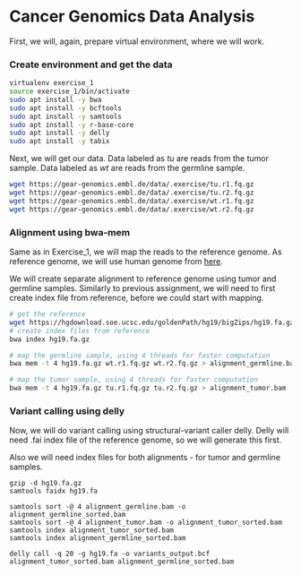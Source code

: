 # Cancer Genomics Data Analysis

First, we will, again, prepare virtual environment, where we will work.

### Create environment and get the data

```bash
virtualenv exercise_1
source exercise_1/bin/activate
sudo apt install -y bwa
sudo apt install -y bcftools
sudo apt install -y samtools
sudo apt install -y r-base-core
sudo apt install -y delly
sudo apt install -y tabix

```
Next, we will get our data. Data labeled as *tu* are reads from the tumor sample. Data labeled as *wt* are reads from the germline sample.

```bash
wget https://gear-genomics.embl.de/data/.exercise/tu.r1.fq.gz
wget https://gear-genomics.embl.de/data/.exercise/tu.r2.fq.gz
wget https://gear-genomics.embl.de/data/.exercise/wt.r1.fq.gz
wget https://gear-genomics.embl.de/data/.exercise/wt.r2.fq.gz
```

### Alignment using bwa-mem
Same as in Exercise_1, we will map the reads to the reference genome. As reference genome, we will use
human genome from [here](https://hgdownload.soe.ucsc.edu/goldenPath/hg19/bigZips/hg19.fa.gz).

We will create separate alignment to reference genome using tumor and germline samples.
Similarly to previous assignment, we will need to first create index file from reference, before we could start with mapping. 

```bash
# get the reference
wget https://hgdownload.soe.ucsc.edu/goldenPath/hg19/bigZips/hg19.fa.gz
# create index files from reference
bwa index hg19.fa.gz

# map the germline sample, using 4 threads for faster computation
bwa mem -t 4 hg19.fa.gz wt.r1.fq.gz wt.r2.fq.gz > alignment_germline.bam

# map the tumor sample, using 4 threads for faster computation
bwa mem -t 4 hg19.fa.gz tu.r1.fq.gz tu.r2.fq.gz > alignment_tumor.bam
```

### Variant calling using delly
Now, we will do variant calling using structural-variant caller delly.
Delly will need .fai index file of the reference genome, so we will generate this first.

Also we will need index files for both alignments - for tumor and germline samples.

```
gzip -d hg19.fa.gz
samtools faidx hg19.fa

samtools sort -@ 4 alignment_germline.bam -o alignment_germline_sorted.bam
samtools sort -@ 4 alignment_tumor.bam -o alignment_tumor_sorted.bam
samtools index alignment_tumor_sorted.bam
samtools index alignment_germline_sorted.bam

delly call -q 20 -g hg19.fa -o variants_output.bcf alignment_tumor_sorted.bam alignment_germline_sorted.bam


 
```
